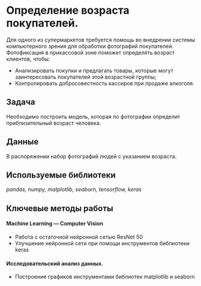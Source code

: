 # Определение возраста покупателей.

Для одного из супермаркетов требуется помощь во внедрении системы компьютерного зрения для обработки фотографий покупателей. Фотофиксация в прикассовой зоне поможет определять возраст клиентов, чтобы:

 - Анализировать покупки и предлагать товары, которые могут заинтересовать покупателей этой возрастной группы;
 - Контролировать добросовестность кассиров при продаже алкоголя.

## Задача
Необходимо построить модель, которая по фотографии определит приблизительный возраст человека. 

## Данные
В распоряжении набор фотографий людей с указанием возраста.

## Используемые библиотеки
*pandas, numpy, matplotlib, seaborn, tensorflow, keras*

## Ключевые методы работы

#### Machine Learning — Computer Vision
 - Работа с остаточной нейронной сетью ResNet 50
 - Улучшение нейронной сети при помощи инструментов библиотеки keras

#### Исследовательский анализ данных.
 - Построение графиков инструментами библиотек matplotlib и seaborn